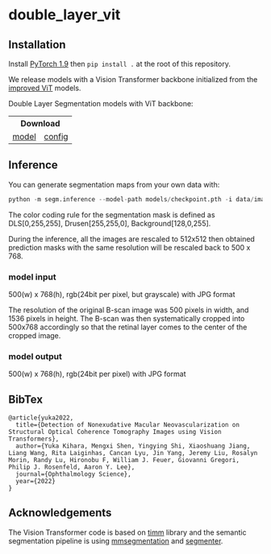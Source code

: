 # double_layer_vit
## Installation

Install [PyTorch 1.9](https://pytorch.org/) then `pip install .` at the root of this repository.

We release models with a Vision Transformer backbone initialized from the [improved ViT](https://arxiv.org/abs/2106.10270) models.

Double Layer Segmentation models with ViT backbone:
<table>
  <tr>
    <th colspan="2">Download</th>
  </tr>
<tr>
    <td><a href="https://drive.google.com/uc?export=download&id=1iq6jDziuF1qoTbTG5Hr0o8hMDt896qzS">model</a></td>
    <td><a href="https://drive.google.com/uc?export=download&id=11_1Yt_LsDVsVU72cKjLW_M-MzZ4Kjgug">config</a></td>
  </tr>
</table>

## Inference

You can generate segmentation maps from your own data with:
```python
python -m segm.inference --model-path models/checkpoint.pth -i data/images/ -o segmaps/ 
```

The color coding rule for the segmentation mask is defined as DLS[0,255,255], Drusen[255,255,0], Background[128,0,255].

During the inference, all the images are rescaled to 512x512 then obtained prediction masks with the same resolution will be rescaled back to 500 x 768.

### model input
500(w) x 768(h), rgb(24bit per pixel, but grayscale) with JPG format

The resolution of the original B-scan image was 500 pixels in width, and 1536 pixels in height. The B-scan was then systematically cropped into 500x768 accordingly so that the retinal layer comes to the center of the cropped image.

### model output
500(w) x 768(h), rgb(24bit per pixel) with JPG format

## BibTex

```
@article{yuka2022,
  title={Detection of Nonexudative Macular Neovascularization on Structural Optical Coherence Tomography Images using Vision Transformers},
  author={Yuka Kihara, Mengxi Shen, Yingying Shi, Xiaoshuang Jiang, Liang Wang, Rita Laiginhas, Cancan Lyu, Jin Yang, Jeremy Liu, Rosalyn Morin, Randy Lu, Hironobu F, William J. Feuer, Giovanni Gregori, Philip J. Rosenfeld, Aaron Y. Lee},
  journal={Ophthalmology Science},
  year={2022}
}
```


## Acknowledgements

The Vision Transformer code is based on [timm](https://github.com/rwightman/pytorch-image-models) library and the semantic segmentation pipeline is using [mmsegmentation](https://github.com/open-mmlab/mmsegmentation) and [segmenter](https://github.com/rstrudel/segmenter).
